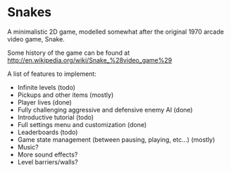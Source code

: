Snakes
======

A minimalistic 2D game, modelled somewhat after the original 1970 arcade video game, Snake.

Some history of the game can be found at http://en.wikipedia.org/wiki/Snake_%28video_game%29

A list of features to implement:
* Infinite levels (todo)
* Pickups and other items (mostly)
* Player lives (done)
* Fully challenging aggressive and defensive enemy AI (done)
* Introductive tutorial (todo)
* Full settings menu and customization (done)
* Leaderboards (todo)
* Game state management (between pausing, playing, etc...) (mostly)
* Music?
* More sound effects?
* Level barriers/walls?